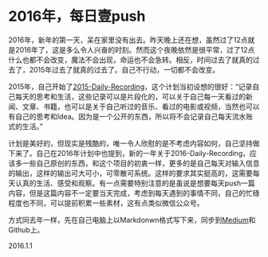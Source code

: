 2016年，每日壹push
==================
2016年，新年的第一天，呆在家里没有出去。昨天晚上还在想，虽然过了12点就是2016年了，这是多么令人兴奋的时刻。然而这个夜晚依然是很平常，过了12点什么也都不会改变，魔法不会出现，命运也不会急转。相反，时间过去了就真的过去了，2015年过去了就真的过去了。自己不行动，一切都不会改变。

2015年，自己开始了[2015-Daily-Recording](https://github.com/conanxin/2015-Daily-Recording)，这个计划当初设想的很好：“记录自己每天的思考和生活，这些记录可以是片段化的，可以关于自己每一天看过的新闻、文章、书籍，也可以是关于自己听过的音乐、看过的电影或视频，当然也可以有自己的思考和Idea。因为是一个公开的东西，所以将不会记录自己每天流水账式的生活。”

计划是美好的，但现实是残酷的，唯一令人欣慰的是不考虑内容如何，自己坚持做下来了。自己在2016年计划中也提到，新的一年关于2016-Daily-Recording，应该多一些自己原创的东西，和这个项目的初衷一样，更多的是自己每天对输入信息的输出，这样的输出可大可小，可零散可系统。这样的要求其实挺高的，这需要每天认真的生活、感受和观察。有一点需要特别注意的是虽说是想要每天push一篇内容，但是这篇内容不一定要当天完成，考虑到每天遇到的事情不同，自己的忙碌程度也不同，可以提前积累一些素材，这有点类似微信公众号。

方式同去年一样，先在自己电脑上以Markdonwn格式写下来，同步到[Medium](https://medium.com/2015-daily-recording)和Github上。

2016.1.1